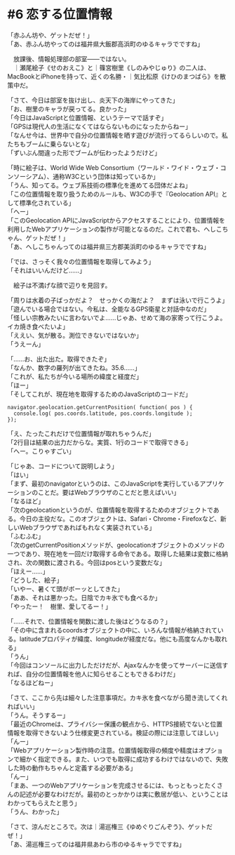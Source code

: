 # #6 恋する位置情報

「赤ふん坊や、ゲットだぜ！」  
「あ、赤ふん坊やってのは福井県大飯郡高浜町のゆるキャラでですね」

　放課後、情報処理部の部室――ではない。  
　｜瀬尾絵子《せのおえこ》と｜篠宮樹里《しのみやじゅり》の二人は、MacBookとiPhoneを持って、近くの名勝・｜気比松原《けひのまつばら》を散策中だ。

「さて、今日は部室を抜け出し、炎天下の海岸にやってきた」  
「お、樹里のキャラが戻ってる。良かった」  
「今日はJavaScriptと位置情報、というテーマで話すぞ」  
「GPSは現代人の生活になくてはならないものになったからねー」  
「なんせ今は、世界中で自分の位置情報を晒す遊びが流行ってるらしいので。私たちもブームに乗らないとな」  
「ずいぶん間違った形でブームが伝わったようだけど」

「時に絵子は、World Wide Web Consortium（ワールド・ワイド・ウェブ・コンソーシアム）、通称W3Cという団体は知っているか」  
「うん、知ってる。ウェブ系技術の標準化を進めてる団体だよね」  
「この位置情報を取り扱うためのルールも、W3Cの手で『Geolocation API』として標準化されている」  
「へー」  
「このGeolocation APIにJavaScriptからアクセスすることにより、位置情報を利用したWebアプリケーションの製作が可能となるのだ。これで君も、へしこちゃん、ゲットだぜ！」  
「あ、へしこちゃんってのは福井県三方郡美浜町のゆるキャラでですね」

「では、さっそく我々の位置情報を取得してみよう」  
「それはいいんだけど……」

　絵子は不満げな顔で辺りを見回す。

「周りは水着の子ばっかだよ？　せっかくの海だよ？　まずは泳いで行こうよ」  
「遊んでいる場合ではない。今私は、全能なるGPS衛星と対話中なのだ」  
「怪しい宗教みたいに言わないでよ……じゃあ、せめて海の家寄って行こうよ。イカ焼き食べたいよ」  
「ええい、気が散る。測位できないではないか」  
「うえーん」

「……お、出た出た。取得できたぞ」  
「なんか、数字の羅列が出てきたね。35.6……」  
「これが、私たちが今いる場所の緯度と経度だ」  
「ほー」  
「そしてこれが、現在地を取得するためのJavaScriptのコードだ」

```
navigator.geolocation.getCurrentPosition( function( pos ) {
  console.log( pos.coords.latitude, pos.coords.longitude );
});
```

「え、たったこれだけで位置情報が取れちゃうんだ」  
「2行目は結果の出力だからな。実質、1行のコードで取得できる」  
「へー。こりゃすごい」

「じゃあ、コードについて説明しよう」  
「はい」  
「まず、最初のnavigatorというのは、このJavaScriptを実行しているアプリケーションのことだ。要はWebブラウザのことだと思えばいい」  
「なるほど」  
「次のgeolocationというのが、位置情報を取得するためのオブジェクトである。今日の主役だな。このオブジェクトは、Safari・Chrome・Firefoxなど、新しいWebブラウザであればもれなく実装されている」  
「ふむふむ」  
「次のgetCurrentPositionメソッドが、geolocationオブジェクトのメソッドの一つであり、現在地を一回だけ取得する命令である。取得した結果は変数に格納され、次の関数に渡される。今回はposという変数だな」  
「ほえー……」  
「どうした、絵子」  
「いやー、暑くて頭がボーッとしてきた」  
「ああ、それは悪かった。日陰でカキ氷でも食べるか」  
「やったー！　樹里、愛してるー！」

「……それで、位置情報を関数に渡した後はどうなるの？」  
「その中に含まれるcoordsオブジェクトの中に、いろんな情報が格納されている。latitudeプロパティが緯度、longitudeが経度だな。他にも高度なんかも取れる」  
「うん」  
「今回はコンソールに出力しただけだが、Ajaxなんかを使ってサーバーに送信すれば、自分の位置情報を他人に知らせることもできるわけだ」  
「なるほどねー」

「さて、ここから先は細々した注意事項だ。カキ氷を食べながら聞き流してくれればいい」  
「うん。そうするー」  
「最近のChromeは、プライバシー保護の観点から、HTTPS接続でないと位置情報を取得できないよう仕様変更されている。検証の際には注意してほしい」  
「んー」  
「Webアプリケーション製作時の注意。位置情報取得の頻度や精度はオプションで細かく指定できる。また、いつでも取得に成功するわけではないので、失敗した時の動作もちゃんと定義する必要がある」  
「んー」  
「まあ、一つのWebアプリケーションを完成させるには、もっともっとたくさんの記述が必要なわけだが。最初のとっかかりは実に敷居が低い、ということはわかってもらえたと思う」  
「うん、わかった」

「さて、涼んだところで。次は｜湯巡権三《ゆめぐりごんぞう》、ゲットだぜ！」  
「あ、湯巡権三ってのは福井県あわら市のゆるキャラでですね」